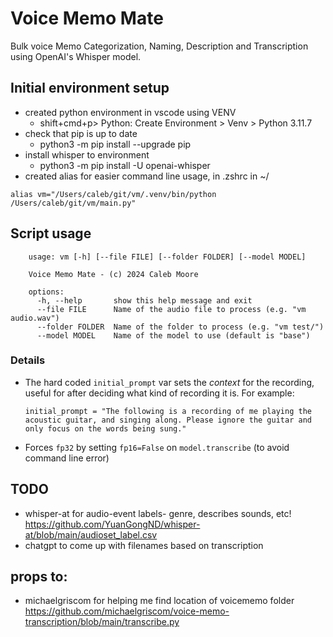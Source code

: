 # Voice Memo Mate 

Bulk voice Memo Categorization, Naming, Description and Transcription using OpenAI's Whisper model.

## Initial environment setup
- created python environment in vscode using VENV
  - shift+cmd+p> Python: Create Environment > Venv > Python 3.11.7
- check that pip is up to date
  - python3 -m pip install --upgrade pip
- install whisper to environment
  - python3 -m pip install -U openai-whisper
- created alias for easier command line usage, in .zshrc in ~/

`alias vm="/Users/caleb/git/vm/.venv/bin/python /Users/caleb/git/vm/main.py"`

## Script usage
```
    usage: vm [-h] [--file FILE] [--folder FOLDER] [--model MODEL]

    Voice Memo Mate - (c) 2024 Caleb Moore

    options:
      -h, --help       show this help message and exit
      --file FILE      Name of the audio file to process (e.g. "vm audio.wav")
      --folder FOLDER  Name of the folder to process (e.g. "vm test/")
      --model MODEL    Name of the model to use (default is "base")
```
### Details
- The hard coded `initial_prompt` var sets the *context* for the recording, useful for after deciding what kind of recording it is. For example:

  ```initial_prompt = "The following is a recording of me playing the acoustic guitar, and singing along. Please ignore the guitar and only focus on the words being sung."```

- Forces `fp32` by setting `fp16=False` on `model.transcribe` (to avoid command line error)

## TODO 
+ whisper-at for audio-event labels- genre, describes sounds, etc!
https://github.com/YuanGongND/whisper-at/blob/main/audioset_label.csv
+ chatgpt to come up with filenames based on transcription


## props to:
- michaelgriscom for helping me find location of voicememo folder
https://github.com/michaelgriscom/voice-memo-transcription/blob/main/transcribe.py